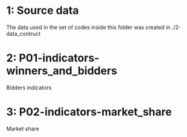 # 1: Source data

The data used in the set of codes inside this folder was created in ./2-data_contruct

# 2: P01-indicators-winners_and_bidders

Bidders indicators

# 3: P02-indicators-market_share

Market share
